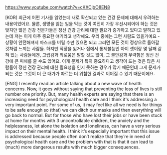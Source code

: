 https://www.youtube.com/watch?v=cKXCjbO8EN8

[KOR]
최근에 어떤 기사를 읽었는데 새로 확산되고 있는 건강 문제에 대해서 우려하는 내용이었어요. 물론, 생명을 잃는 일을 막는 것이 여전히 가장 우선시되어야 하는 것은 맞지만 많은 건강 전문가들은 정신 건강 관리에 대한 필요가 증가하고 있다고 말하고 있는데 저는 이게 아주 중요한 얘기라고 생각해요. 우리 중에는 그런 사람도 있을거예요 - 상황이 안전해져서 마스크를 버릴 수만 있으면 되고 그러면 모든 것이 정상으로 돌아갈 것처럼 느끼는 사람들. 하지만 직장을 잃거나 집에서 통제불능인 아이 셋이랑 몇 달째 갇혀 있는 사람들에겐,  고립감과 외로움은 말할 것도 없이, 그 불안감과 무력함은 정신 건강에 큰 피해를 줄 수도 있어요. 이게 문제가 특히 중요하다고 생각이 드는 것은 많은 사람들이 정신 건강 관리에 대한 필요성을 인지 못하는 경우가 많기 때문인데 그게 문제가 되는 것은 그것이 더 큰 대가가 따르는 더 위험한 결과로 이어질 수 있기 때문이에요.

[ENG]
I recently read an article talking about a new wave of health concerns. Now, it goes without saying that preventing the loss of lives is still number one priority. But, many health experts are saying that there is an increasing need for psychological health care and I think it's addressing a very important point. For some of us, it may feel like all we need is for things to be safe enough so (that) we can ditch our masks and then everything will go back to normal. But for those who have lost their jobs or have been stuck at home for months with 3 uncontrollable children, the anxiety and the helplessness, let alone the isolation and loneliness, can have a very serious impact on their mental health. I think it’s especially important that this issue is addressed because people often don’t realize that they’re in need of psychological health care and the problem with that is that it can lead to (much) more dangerous results with much bigger consequences.